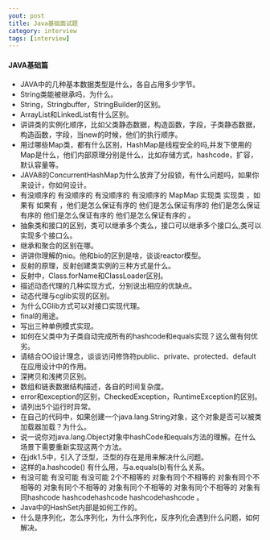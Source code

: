 ```yaml
---
yout: post
title: Java基础面试题
category: interview
tags: [interview]
---
```

#### JAVA基础篇

* JAVA中的几种基本数据类型是什么，各自占用多少字节。
* String类能被继承吗，为什么。
* String，Stringbuffer，StringBuilder的区别。
* ArrayList和LinkedList有什么区别。
* 讲讲类的实例化顺序，比如父类静态数据，构造函数，字段，子类静态数据，构造函数，字段，当new的时候，他们的执行顺序。
* 用过哪些Map类，都有什么区别，HashMap是线程安全的吗,并发下使用的Map是什么，他们内部原理分别是什么，比如存储方式，hashcode，扩容，默认容量等。
* JAVA8的ConcurrentHashMap为什么放弃了分段锁，有什么问题吗，如果你来设计，你如何设计。
* 有没顺序的 有没顺序的 有没顺序的 有没顺序的 MapMap 实现类 实现类 ，如果有 如果有 ，他们是怎么保证有序的 他们是怎么保证有序的 他们是怎么保证有序的 他们是怎么保证有序的 他们是怎么保证有序的 。
* 抽象类和接口的区别，类可以继承多个类么，接口可以继承多个接口么,类可以实现多个接口么。
* 继承和聚合的区别在哪。
* 讲讲你理解的nio。他和bio的区别是啥，谈谈reactor模型。
* 反射的原理，反射创建类实例的三种方式是什么。
* 反射中，Class.forName和ClassLoader区别。
* 描述动态代理的几种实现方式，分别说出相应的优缺点。
* 动态代理与cglib实现的区别。
* 为什么CGlib方式可以对接口实现代理。
* final的用途。
* 写出三种单例模式实现。
* 如何在父类中为子类自动完成所有的hashcode和equals实现？这么做有何优劣。
* 请结合OO设计理念，谈谈访问修饰符public、private、protected、default在应用设计中的作用。
* 深拷贝和浅拷贝区别。
* 数组和链表数据结构描述，各自的时间复杂度。
* error和exception的区别，CheckedException，RuntimeException的区别。
* 请列出5个运行时异常。
* 在自己的代码中，如果创建一个java.lang.String对象，这个对象是否可以被类加载器加载？为什么。
* 说一说你对java.lang.Object对象中hashCode和equals方法的理解。在什么场景下需要重新实现这两个方法。
* 在jdk1.5中，引入了泛型，泛型的存在是用来解决什么问题。
* 这样的a.hashcode() 有什么用，与a.equals(b)有什么关系。
* 有没可能 有没可能 有没可能 2个不相等的 对象有同个不相等的 对象有同个不相等的 对象有同个不相等的 对象有同个不相等的 对象有同个不相等的 对象有同hashcode hashcodehashcode hashcodehashcode 。
* Java中的HashSet内部是如何工作的。
* 什么是序列化，怎么序列化，为什么序列化，反序列化会遇到什么问题，如何解决。
